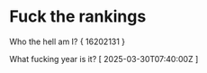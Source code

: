 # Fuck the rankings

Who the hell am I?
{ 16202131 }

What fucking year is it?
[ 2025-03-30T07:40:00Z ]
